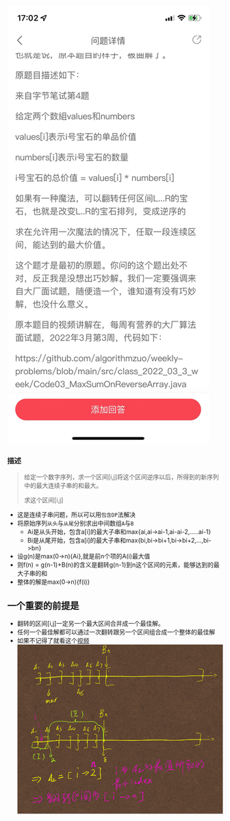 ![img.png](img.png)

### 描述
>给定一个数字序列，求一个区间[i,j]将这个区间逆序以后，所得到的新序列中的最大连续子串的和最大。
> 
>求这个区间[i,j]

- 这是连续子串问题，所以可以用`包含DP`法解决
- 将原始序列`从头`与`从尾`分别求出中间数组`A`与`B`
  - Ai是从头开始，包含a[i]的最大子串和max{ai,ai->ai-1,ai-ai-2,.....ai-1}
  - Bi是从尾开始，包含a[i]的最大子串和max{bi,bi->bi+1,bi->bi+2,...,bi->bn}
- 设g(n)是max(0->n){Ai},就是前n个项的A(i)最大值
- 则f(n) = g(n-1)+B(n)的含义是翻转g(n-1)到n这个区间的元素，能够达到的最大子串的和
- 整体的解是max(0->n){f(i)}

## 一个重要的前提是
- 翻转的区间[i,j]一定另一个最大区间合并成一个最佳解。
- 任何一个最佳解都可以通过一次翻转跟另一个区间组合成一个整体的最佳解
- 如果不记得了就看这个[视频](https://www.mashibing.com/study?courseNo=1052&sectionNo=53198&systemId=21)
![img_1.png](img_1.png)


